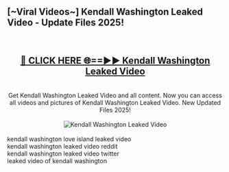 <h2>[~Viral Videos~] Kendall Washington Leaked Video - Update Files 2025!</h2>
<br>
<div align="center">
<h2><a href="https://betterlinks.top/A2PfLJ" rel="nofollow">🔴 CLICK HERE 🌐==►► Kendall Washington Leaked Video</a></h2>
<br>
Get Kendall Washington Leaked Video and all content. Now you can access all videos and pictures of Kendall Washington Leaked Video. New Updated Files 2025!
<br>
<br>
<a href="https://betterlinks.top/A2PfLJ" rel="nofollow" data-target="animated-image.originalLink"><img src="https://i.ibb.co.com/WyWwxjT/player-gif2.gif" alt="Kendall Washington Leaked Video" style="max-width: 100%; display: inline-block;" data-target="animated-image.originalImage"></a>
</div>
<br>
kendall washington love island leaked video<br>
kendall washington leaked video reddit<br>
kendall washington leaked video twitter<br>
leaked video of kendall washington